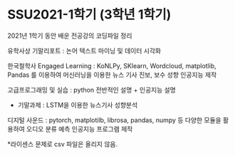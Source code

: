 # SSU2021-1학기 (3학년 1학기)

2021년 1학기 동안 배운 전공강의 코딩파일 정리

유학사상 기말리포트 : 논어 텍스트 마이닝 및 데이터 시각화

한국철학사 Engaged Learning : KoNLPy, SKlearn, Wordcloud, matplotlib, Pandas 를 이용하여 머신러닝을 이용한 뉴스 기사 진보, 보수 성향 인공지능 제작

고급프로그래밍 및 실습 : python 전반적인 설명 + 인공지능 설명
- 기말과제 : LSTM을 이용한 뉴스기사 성향분석

디지털 사운드 : pytorch, matplotilb, librosa, pandas, numpy 등 다양한 모듈을 활용하여 오디오 분류 예측 인공지능 프로그램 제작

*라이센스 문제로 csv 파일은 올리지 않음. 


